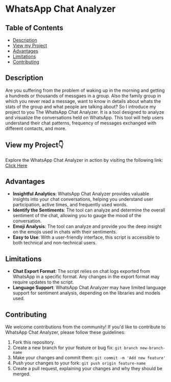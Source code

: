 # WhatsApp Chat Analyzer

## Table of Contents

- [Description](#description)
- [View my Project](#view-my-project)
- [Advantages](#advantages)
- [Limitations](#limitations)
- [Contributing](#contributing)


## Description

Are you suffering from the problem of waking up in the morning and getting a hundreds or thousands of messgaes in a group. Also the family group in which you never read a message, want to know in details about whats the stats of the group and what people are talking about? So I introduce my project to you The WhatsApp Chat Analyzer. It is a tool designed to analyze and visualize the conversations held on WhatsApp. This tool will help users understand their chat patterns, frequency of messages exchanged with different contacts, and more.

## View my Project👇

Explore the WhatsApp Chat Analyzer in action by visiting the following link: [Click Here](https://darshan660-whatsapp-chat-analyzer-app-39qdr8.streamlit.app/)


## Advantages

- **Insightful Analytics**: WhatsApp Chat Analyzer provides valuable insights into your chat conversations, helping you understand user participation, active times, and frequently used words.
- **Identify the Sentiments**: The tool can analyze and determine the overall sentiment of the chat, allowing you to gauge the mood of the conversation.
- **Emoji Analysis**: The tool can analyze and provide you the deep insight on the emojis used in chats with their sentiments.
- **Easy to Use**: With a user-friendly interface, this script is accessible to both technical and non-technical users.

## Limitations

- **Chat Export Format**: The script relies on chat logs exported from WhatsApp in a specific format. Any changes in the export format may require updates to the script.
- **Language Support**: WhatsApp Chat Analyzer may have limited language support for sentiment analysis, depending on the libraries and models used.

## Contributing

We welcome contributions from the community! If you'd like to contribute to WhatsApp Chat Analyzer, please follow these guidelines:

1. Fork this repository.
2. Create a new branch for your feature or bug fix: `git branch new-branch-name`
3. Make your changes and commit them: `git commit -m 'Add new feature'`
4. Push your changes to your fork: `git push origin feature-name`
5. Create a pull request, explaining your changes and why they should be merged.
